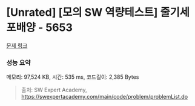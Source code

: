 # [Unrated] [모의 SW 역량테스트] 줄기세포배양 - 5653 

[문제 링크](https://swexpertacademy.com/main/code/problem/problemDetail.do?contestProbId=AWXRJ8EKe48DFAUo) 

### 성능 요약

메모리: 97,524 KB, 시간: 535 ms, 코드길이: 2,385 Bytes



> 출처: SW Expert Academy, https://swexpertacademy.com/main/code/problem/problemList.do